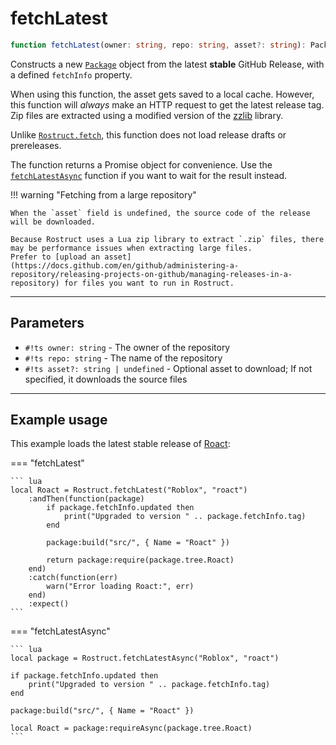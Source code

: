 # fetchLatest <span class="base-tag static-tag"></span> <span class="base-tag promise-tag"></span>

``` ts
function fetchLatest(owner: string, repo: string, asset?: string): Package
```

Constructs a new [`Package`](../package/properties.md) object from the latest **stable** GitHub Release, with a defined `fetchInfo` property.

When using this function, the asset gets saved to a local cache. However, this function will *always* make an HTTP request to get the latest release tag. Zip files are extracted using a modified version of the [zzlib](https://github.com/zerkman/zzlib) library.

Unlike [`Rostruct.fetch`](./fetch.md), this function does not load release drafts or prereleases.

The function returns a Promise object for convenience. Use the [`fetchLatestAsync`](#example-usage) function if you want to wait for the result instead.

!!! warning "Fetching from a large repository"

	When the `asset` field is undefined, the source code of the release will be downloaded.

	Because Rostruct uses a Lua zip library to extract `.zip` files, there may be performance issues when extracting large files.
	Prefer to [upload an asset](https://docs.github.com/en/github/administering-a-repository/releasing-projects-on-github/managing-releases-in-a-repository) for files you want to run in Rostruct.

---

## Parameters

* `#!ts owner: string` - The owner of the repository
* `#!ts repo: string` - The name of the repository
* `#!ts asset?: string | undefined` - Optional asset to download; If not specified, it downloads the source files

---

## Example usage

This example loads the latest stable release of [Roact](https://github.com/Roblox/roact):

=== "fetchLatest"

	``` lua
	local Roact = Rostruct.fetchLatest("Roblox", "roact")
		:andThen(function(package)
			if package.fetchInfo.updated then
				print("Upgraded to version " .. package.fetchInfo.tag)
			end

			package:build("src/", { Name = "Roact" })

			return package:require(package.tree.Roact)
		end)
		:catch(function(err)
			warn("Error loading Roact:", err)
		end)
		:expect()
	```

=== "fetchLatestAsync"

	``` lua
	local package = Rostruct.fetchLatestAsync("Roblox", "roact")

	if package.fetchInfo.updated then
		print("Upgraded to version " .. package.fetchInfo.tag)
	end

	package:build("src/", { Name = "Roact" })

	local Roact = package:requireAsync(package.tree.Roact)
	```
